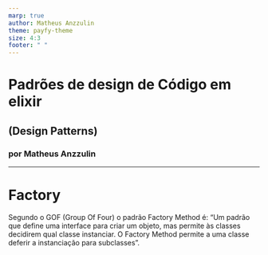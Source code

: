 ```yaml
---
marp: true
author: Matheus Anzzulin
theme: payfy-theme
size: 4:3
footer: " "
---
```

<!-- _class: lead -->
# Padrões de design de Código em elixir
## (Design Patterns)
### por Matheus Anzzulin
---

# Factory


Segundo o GOF (Group Of Four) o padrão Factory Method é: “Um padrão que define uma interface para criar um objeto, mas permite às classes decidirem qual classe instanciar. O Factory Method permite a uma classe deferir a instanciação para subclasses”.

